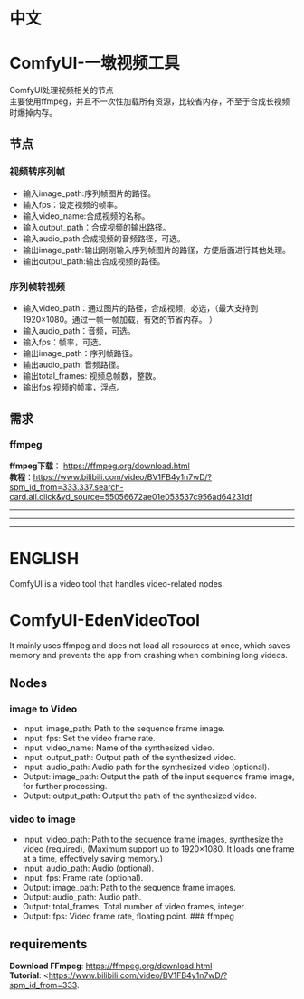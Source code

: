 # 中文
# ComfyUI-一墩视频工具
ComfyUI处理视频相关的节点  
主要使用ffmpeg，并且不一次性加载所有资源，比较省内存，不至于合成长视频时爆掉内存。

## 节点  
### 视频转序列帧
* 输入image_path:序列帧图片的路径。
* 输入fps：设定视频的帧率。
* 输入video_name:合成视频的名称。
* 输入output_path：合成视频的输出路径。
* 输入audio_path:合成视频的音频路径，可选。
* 输出image_path:输出刚刚输入序列帧图片的路径，方便后面进行其他处理。
* 输出output_path:输出合成视频的路径。
### 序列帧转视频 
* 输入video_path：通过图片的路径，合成视频，必选，（最大支持到1920×1080。通过一帧一帧加载，有效的节省内存。 ） 
* 输入audio_path：音频，可选。
* 输入fps：帧率，可选。  
* 输出image_path：序列帧路径。
* 输出audio_path: 音频路径。
* 输出total_frames: 视频总帧数，整数。
* 输出fps:视频的帧率，浮点。
   
## 需求  
### ffmpeg
**ffmpeg下载**： https://ffmpeg.org/download.html    
**教程**：https://www.bilibili.com/video/BV1FB4y1n7wD/?spm_id_from=333.337.search-card.all.click&vd_source=55056672ae01e053537c956ad64231df

 ---
 ---
 ---
 
# ENGLISH
ComfyUI is a video tool that handles video-related nodes.
# ComfyUI-EdenVideoTool
It mainly uses ffmpeg and does not load all resources at once, which saves memory and prevents the app from crashing when combining long videos.
    
## Nodes
### image to Video
* Input: image\_path: Path to the sequence frame image.
* Input: fps: Set the video frame rate.
* Input: video\_name: Name of the synthesized video.
* Input: output\_path: Output path of the synthesized video.
* Input: audio\_path: Audio path for the synthesized video (optional).
* Output: image\_path: Output the path of the input sequence frame image, for further processing.
* Output: output\_path: Output the path of the synthesized video.
### video to image
* Input: video\_path: Path to the sequence frame images, synthesize the video (required), (Maximum support up to 1920×1080. It loads one frame at a time, effectively saving memory.)
* Input: audio\_path: Audio (optional).
* Input: fps: Frame rate (optional).
* Output: image\_path: Path to the sequence frame images.
* Output: audio\_path: Audio path.
* Output: total\_frames: Total number of video frames, integer.
* Output: fps: Video frame rate, floating point. ### ffmpeg
    
## requirements
**Download FFmpeg**: <https://ffmpeg.org/download.html>  
**Tutorial**: <https://www.bilibili.com/video/BV1FB4y1n7wD/?spm_id_from=333.
